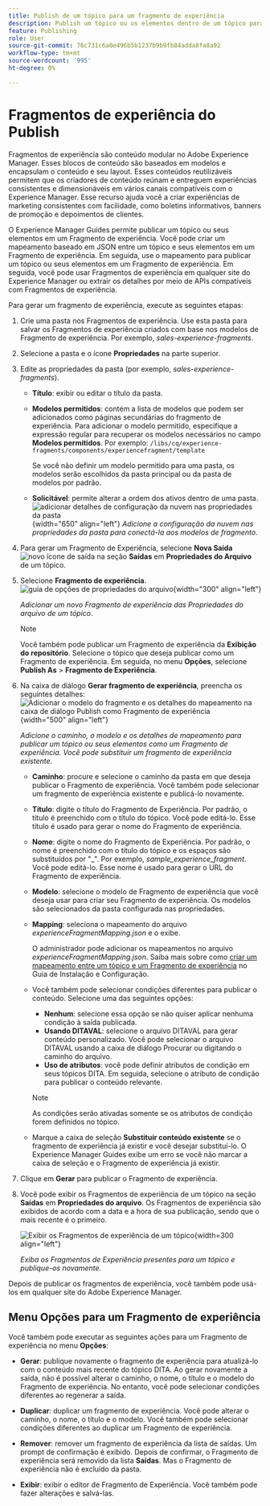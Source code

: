 ```yaml
---
title: Publish de um tópico para um fragmento de experiência
description: Publish um tópico ou os elementos dentro de um tópico para um Fragmento de experiência no AEM Guides.  Saiba como visualizar os Fragmentos de experiência presentes em um tópico e republicá-los.
feature: Publishing
role: User
source-git-commit: 76c731c6a0e496b5b1237b9b9fb84adda8fa8a92
workflow-type: tm+mt
source-wordcount: '995'
ht-degree: 0%

---
```


# Fragmentos de experiência do Publish

Fragmentos de experiência são conteúdo modular no Adobe Experience Manager. Esses blocos de conteúdo são baseados em modelos e encapsulam o conteúdo e seu layout. Esses conteúdos reutilizáveis permitem que os criadores de conteúdo reúnam e entreguem experiências consistentes e dimensionáveis em vários canais compatíveis com o Experience Manager. Esse recurso ajuda você a criar experiências de marketing consistentes com facilidade, como boletins informativos, banners de promoção e depoimentos de clientes.

O Experience Manager Guides permite publicar um tópico ou seus elementos em um Fragmento de experiência. Você pode criar um mapeamento baseado em JSON entre um tópico e seus elementos em um Fragmento de experiência. Em seguida, use o mapeamento para publicar um tópico ou seus elementos em um Fragmento de experiência. Em seguida, você pode usar Fragmentos de experiência em qualquer site do Experience Manager ou extrair os detalhes por meio de APIs compatíveis com Fragmentos de experiência.




Para gerar um fragmento de experiência, execute as seguintes etapas:


1. Crie uma pasta nos Fragmentos de experiência. Use esta pasta para salvar os Fragmentos de experiência criados com base nos modelos de Fragmento de experiência. Por exemplo, *sales-experience-fragments*.
1. Selecione a pasta e o ícone **Propriedades** na parte superior.
1. Edite as propriedades da pasta (por exemplo, *sales-experience-fragments*).


   * **Título**: exibir ou editar o título da pasta.

   * **Modelos permitidos**: contém a lista de modelos que podem ser adicionados como páginas secundárias do fragmento de experiência. Para adicionar o modelo permitido, especifique a expressão regular para recuperar os modelos necessários no campo **Modelos permitidos**.
Por exemplo:
     `/libs/cq/experience-fragments/components/experiencefragment/template`

     Se você não definir um modelo permitido para uma pasta, os modelos serão escolhidos da pasta principal ou da pasta de modelos por padrão.
   * **Solicitável**: permite alterar a ordem dos ativos dentro de uma pasta.
     ![adicionar detalhes de configuração da nuvem nas propriedades da pasta](images/experience-fragment-folder-properties.png){width="650" align="left"}
     *Adicione a configuração da nuvem nas propriedades da pasta para conectá-la aos modelos de fragmento.*
1. Para gerar um Fragmento de Experiência, selecione **Nova Saída** ![novo ícone de saída](./images/Add_icon.svg) na seção **Saídas** em **Propriedades do Arquivo** de um tópico.
1. Selecione **Fragmento de experiência**.\
   ![guia de opções de propriedades do arquivo](./images/file-properties-outputs.png){width="300" align="left"}

   *Adicionar um novo Fragmento de experiência das Propriedades do arquivo de um tópico*.

   >[!NOTE]
   >
   > Você também pode publicar um Fragmento de experiência da **Exibição do repositório**. Selecione o tópico que deseja publicar como um Fragmento de experiência. Em seguida, no menu **Opções**, selecione **Publish As** > **Fragmento de Experiência**.

1. Na caixa de diálogo **Gerar fragmento de experiência**, preencha os seguintes detalhes:
   ![Adicionar o modelo do fragmento e os detalhes do mapeamento na caixa de diálogo Publish como Fragmento de experiência](images/experience-fragment-generate.png){width="500" align="left"}

   *Adicione o caminho, o modelo e os detalhes de mapeamento para publicar um tópico ou seus elementos como um Fragmento de experiência. Você pode substituir um fragmento de experiência existente.*

   * **Caminho**: procure e selecione o caminho da pasta em que deseja publicar o Fragmento de experiência. Você também pode selecionar um fragmento de experiência existente e publicá-lo novamente.
   * **Título**: digite o título do Fragmento de Experiência. Por padrão, o título é preenchido com o título do tópico. Você pode editá-lo. Esse título é usado para gerar o nome do Fragmento de experiência.
   * **Nome**: digite o nome do Fragmento de Experiência. Por padrão, o nome é preenchido com o título do tópico e os espaços são substituídos por &quot;_&quot;. Por exemplo, *sample_experience_fragment*. Você pode editá-lo. Esse nome é usado para gerar o URL do Fragmento de experiência.
   * **Modelo**: selecione o modelo de Fragmento de experiência que você deseja usar para criar seu Fragmento de experiência. Os modelos são selecionados da pasta configurada nas propriedades.
   * **Mapping**: seleciona o mapeamento do arquivo *experienceFragmentMapping.json* e o exibe.



     O administrador pode adicionar os mapeamentos no arquivo *experienceFragmentMapping.json*.  Saiba mais sobre como [criar um mapeamento entre um tópico e um Fragmento de experiência](/help/product-guide/cs-install-guide/conf-experience-fragment-mapping-cs.md) no Guia de Instalação e Configuração.

   * Você também pode selecionar condições diferentes para publicar o conteúdo.  Selecione uma das seguintes opções:


      * **Nenhum**: selecione essa opção se não quiser aplicar nenhuma condição à saída publicada.
      * **Usando DITAVAL**: selecione o arquivo DITAVAL para gerar conteúdo personalizado. Você pode selecionar o arquivo DITAVAL usando a caixa de diálogo Procurar ou digitando o caminho do arquivo.
      * **Uso de atributos**: você pode definir atributos de condição em seus tópicos DITA. Em seguida, selecione o atributo de condição para publicar o conteúdo relevante.

     >[!NOTE]
     > 
     >As condições serão ativadas somente se os atributos de condição forem definidos no tópico.


   * Marque a caixa de seleção **Substituir conteúdo existente** se o fragmento de experiência já existir e você desejar substituí-lo. O Experience Manager Guides exibe um erro se você não marcar a caixa de seleção e o Fragmento de experiência já existir.
1. Clique em **Gerar** para publicar o Fragmento de experiência.
1. Você pode exibir os Fragmentos de experiência de um tópico na seção **Saídas** em **Propriedades do arquivo**. Os Fragmentos de experiência são exibidos de acordo com a data e a hora de sua publicação, sendo que o mais recente é o primeiro.

   ![Exibir os Fragmentos de experiência de um tópico](images/experience-fragment-outputs.png){width=300 align=&quot;left&quot;}

   *Exiba os Fragmentos de Experiência presentes para um tópico e publique-os novamente.*




Depois de publicar os fragmentos de experiência, você também pode usá-los em qualquer site do Adobe Experience Manager.


## Menu Opções para um Fragmento de experiência

Você também pode executar as seguintes ações para um Fragmento de experiência no menu **Opções**:

* **Gerar**: publique novamente o fragmento de experiência para atualizá-lo com o conteúdo mais recente do tópico DITA. Ao gerar novamente a saída, não é possível alterar o caminho, o nome, o título e o modelo do Fragmento de experiência. No entanto, você pode selecionar condições diferentes ao regenerar a saída.

* **Duplicar**: duplicar um fragmento de experiência. Você pode alterar o caminho, o nome, o título e o modelo. Você também pode selecionar condições diferentes ao duplicar um Fragmento de experiência.

* **Remover**: remover um fragmento de experiência da lista de saídas. Um prompt de confirmação é exibido. Depois de confirmar, o Fragmento de experiência será removido da lista **Saídas**. Mas o Fragmento de experiência não é excluído da pasta.

* **Exibir**: exibir o editor de Fragmento de Experiência. Você também pode fazer alterações e salvá-las.
